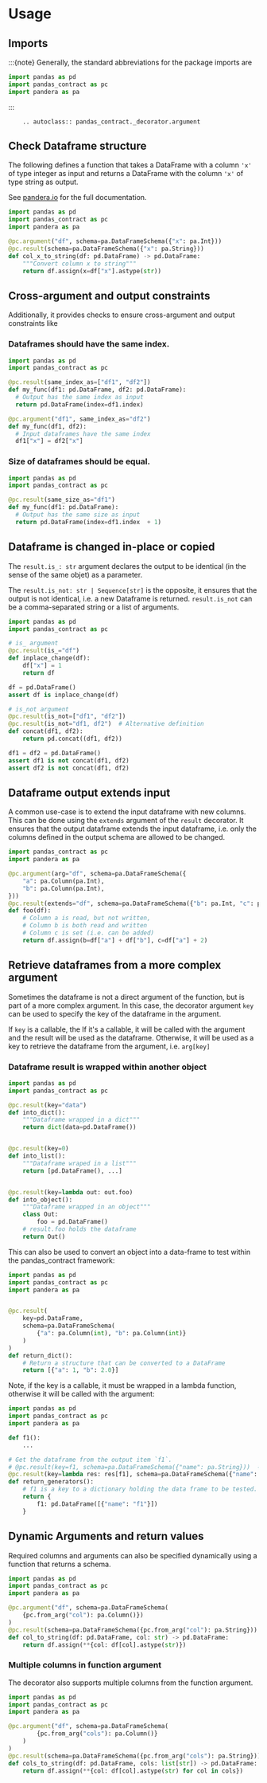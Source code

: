 # Usage
## Imports

:::{note}
Generally, the standard abbreviations for the package imports are
```python
import pandas as pd
import pandas_contract as pc
import pandera as pa
```
:::

```{eval-rst}
    .. autoclass:: pandas_contract._decorator.argument
``` 
## Check Dataframe structure
The following defines a function that takes a DataFrame with a column `'x'` of type
integer as input and returns a DataFrame with the column `'x'` of type string as output.

See [pandera.io](http://pandera.readthedocs.io) for the full documentation.
```python
import pandas as pd
import pandas_contract as pc
import pandera as pa

@pc.argument("df", schema=pa.DataFrameSchema({"x": pa.Int}))
@pc.result(schema=pa.DataFrameSchema({"x": pa.String}))
def col_x_to_string(df: pd.DataFrame) -> pd.DataFrame:
    """Convert column x to string"""
    return df.assign(x=df["x"].astype(str))
```

## Cross-argument and output constraints
Additionally, it provides checks to ensure cross-argument and output constraints like
### Dataframes should have the same index.
  ```python
import pandas as pd
import pandas_contract as pc

@pc.result(same_index_as=["df1", "df2"])
def my_func(df1: pd.DataFrame, df2: pd.DataFrame):
    # Output has the same index as input
    return pd.DataFrame(index=df1.index)

@pc.argument("df1", same_index_as="df2")
def my_func(df1, df2):
    # Input dataframes have the same index
    df1["x"] = df2["x"]
  ```

### Size of dataframes should be equal.
  ```python
import pandas as pd
import pandas_contract as pc

@pc.result(same_size_as="df1")
def my_func(df1: pd.DataFrame):
    # Output has the same size as input
    return pd.DataFrame(index=df1.index  + 1)
  ```

## Dataframe is changed in-place or copied
The `result.is_: str` argument declares the output to be identical (in the sense of the same
objet) as a parameter.

The `result.is_not: str | Sequence[str]` is the opposite, it ensures that the output is
not identical, i.e. a new Dataframe is returned.
`result.is_not` can be a comma-separated string or a list of arguments.

```python
import pandas as pd
import pandas_contract as pc

# is_ argument
@pc.result(is_="df")
def inplace_change(df):
    df["x"] = 1
    return df

df = pd.DataFrame()
assert df is inplace_change(df)

# is_not argument
@pc.result(is_not=["df1", "df2"])
@pc.result(is_not="df1, df2")  # Alternative definition
def concat(df1, df2):
    return pd.concat((df1, df2))

df1 = df2 = pd.DataFrame()
assert df1 is not concat(df1, df2)
assert df2 is not concat(df1, df2)
```


## Dataframe output extends input
A common use-case is to extend the input dataframe with new columns. This can be done using the `extends` argument of the `result` decorator.
It ensures that the output dataframe extends the input dataframe, i.e. only the columns defined in the output schema are allowed to be changed.
```python
import pandas_contract as pc
import pandera as pa

@pc.argument(arg="df", schema=pa.DataFrameSchema({
    "a": pa.Column(pa.Int),
    "b": pa.Column(pa.Int),
}))
@pc.result(extends="df", schema=pa.DataFrameSchema({"b": pa.Int, "c": pa.Column(pa.Int)}))
def foo(df):
    # Column a is read, but not written,
    # Column b is both read and written
    # Column c is set (i.e. can be added)
    return df.assign(b=df["a"] + df["b"], c=df["a"] + 2)
```



## Retrieve dataframes from a more complex argument
Sometimes the dataframe is not a direct argument of the function, but is part of a more complex argument.
In this case, the decorator argument `key` can be used to specify the key of the dataframe in the argument.

If `key` is a callable, the
If it's a callable, it will be called with the argument and the result will be used as the dataframe.
Otherwise, it will be used as a key to retrieve the dataframe from the argument, i.e. `arg[key]`

### Dataframe result is wrapped within another object
```python
import pandas as pd
import pandas_contract as pc

@pc.result(key="data")
def into_dict():
    """Dataframe wrapped in a dict"""
    return dict(data=pd.DataFrame())


@pc.result(key=0)
def into_list():
    """Dataframe wraped in a list"""
    return [pd.DataFrame(), ...]


@pc.result(key=lambda out: out.foo)
def into_object():
    """Dataframe wrapped in an object"""
    class Out:
        foo = pd.DataFrame()
    # result.foo holds the dataframe
    return Out()
```

This can also be used to convert an object into a data-frame to test within the pandas_contract framework:
```python
import pandas as pd
import pandas_contract as pc
import pandera as pa


@pc.result(
    key=pd.DataFrame,
    schema=pa.DataFrameSchema(
        {"a": pa.Column(int), "b": pa.Column(int)}
    )
)
def return_dict():
    # Return a structure that can be converted to a DataFrame
    return [{"a": 1, "b": 2.0}]
```

Note, if the key is a callable, it must be wrapped in a lambda function, otherwise it will be called with the argument:
```python
import pandas as pd
import pandas_contract as pc
import pandera as pa

def f1():
    ...

# Get the dataframe from the output item `f1`.
# @pc.result(key=f1, schema=pa.DataFrameSchema({"name": pa.String}))  - this will fail
@pc.result(key=lambda res: res[f1], schema=pa.DataFrameSchema({"name": pa.String}))
def return_generators():
    # f1 is a key to a dictionary holding the data frame to be tested.
    return {
        f1: pd.DataFrame([{"name": "f1"}])
    }
```

## Dynamic Arguments and return values
Required columns and arguments can also be specified dynamically using a function that returns a schema.
```python
import pandas as pd
import pandas_contract as pc
import pandera as pa

@pc.argument("df", schema=pa.DataFrameSchema(
    {pc.from_arg("col"): pa.Column()})
)
@pc.result(schema=pa.DataFrameSchema({pc.from_arg("col"): pa.String}))
def col_to_string(df: pd.DataFrame, col: str) -> pd.DataFrame:
    return df.assign(**{col: df[col].astype(str)})
```
### Multiple columns in function argument
The decorator also supports multiple columns from the function argument.
```python
import pandas as pd
import pandas_contract as pc
import pandera as pa

@pc.argument("df", schema=pa.DataFrameSchema(
        {pc.from_arg("cols"): pa.Column()}
    )
)
@pc.result(schema=pa.DataFrameSchema({pc.from_arg("cols"): pa.String}))
def cols_to_string(df: pd.DataFrame, cols: list[str]) -> pd.DataFrame:
    return df.assign(**{col: df[col].astype(str) for col in cols})
```
